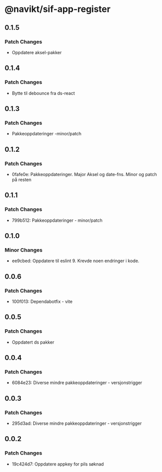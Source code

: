 # @navikt/sif-app-register

## 0.1.5

### Patch Changes

-   Oppdatere aksel-pakker

## 0.1.4

### Patch Changes

-   Bytte til debounce fra ds-react

## 0.1.3

### Patch Changes

-   Pakkeoppdateringer -minor/patch

## 0.1.2

### Patch Changes

-   0fafe0e: Pakkeoppdateringer. Major Aksel og date-fns. Minor og patch på resten

## 0.1.1

### Patch Changes

-   799b512: Pakkeoppdateringer - minor/patch

## 0.1.0

### Minor Changes

-   ee9cbed: Oppdatere til eslint 9. Krevde noen endringer i kode.

## 0.0.6

### Patch Changes

-   100f013: Dependabotfix - vite

## 0.0.5

### Patch Changes

-   Oppdatert ds pakker

## 0.0.4

### Patch Changes

-   6084e23: Diverse mindre pakkeoppdateringer - versjonstrigger

## 0.0.3

### Patch Changes

-   295d3ad: Diverse mindre pakkeoppdateringer - versjonstrigger

## 0.0.2

### Patch Changes

-   19c424d7: Oppdatere appkey for pils søknad
